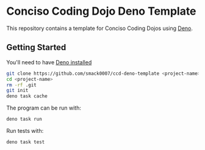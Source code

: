 # Conciso Coding Dojo Deno Template

This repository contains a template for Conciso Coding Dojos using [Deno](https://deno.land/).

## Getting Started

You'll need to have [Deno installed](https://deno.land/#installation)

```bash
git clone https://github.com/smack0007/ccd-deno-template <project-name> --depth 1
cd <project-name>
rm -rf .git
git init
deno task cache
```

The program can be run with:

```bash
deno task run
```

Run tests with:

```bash
deno task test
```
